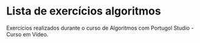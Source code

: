 # Lista de exercícios algoritmos
Exercícios realizados durante o curso de Algoritmos com Portugol Studio - Curso em Vídeo.

